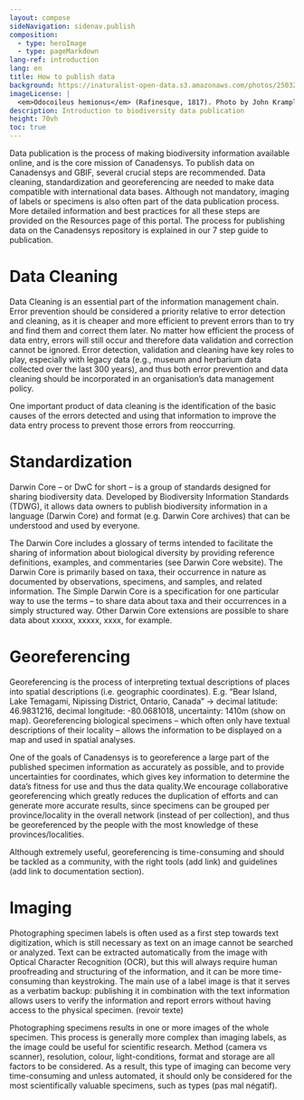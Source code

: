 ```yaml
---
layout: compose
sideNavigation: sidenav.publish
composition:
  - type: heroImage
  - type: pageMarkdown
lang-ref: introduction
lang: en
title: How to publish data
background: https://inaturalist-open-data.s3.amazonaws.com/photos/250327897/original.jpeg
imageLicense: |
  <em>Odocoileus hemionus</em> (Rafinesque, 1817). Photo by John Krampl via [https://www.gbif.org/occurrence/4011988341]
description: Introduction to biodiversity data publication 
height: 70vh
toc: true
---
```

Data publication is the process of making biodiversity information available online, and is the core mission of Canadensys.
To publish data on Canadensys and GBIF, several crucial steps are recommended. Data cleaning, standardization and georeferencing are needed to make data compatible with international data bases. Although not mandatory, imaging of labels or specimens is also often part of the data publication process. More detailed information and best practices for all these steps are provided on the Resources page of this portal. The process for publishing data on the Canadensys repository is explained in our 7 step guide to publication.

# Data Cleaning
Data Cleaning is an essential part of the information management chain. Error prevention should be considered a priority relative to error detection and cleaning, as it is cheaper and more efficient to prevent errors than to try and find them and correct them later. No matter how efficient the process of data entry, errors will still occur and therefore data validation and correction cannot be ignored. Error detection, validation and cleaning have key roles to play, especially with legacy data (e.g., museum and herbarium data collected over the last 300 years), and thus both error prevention and data cleaning should be incorporated in an organisation’s data management policy.

One important product of data cleaning is the identification of the basic causes of the errors detected and using that information to improve the data entry process to prevent those errors from reoccurring.

# Standardization
Darwin Core – or DwC for short – is a group of standards designed for sharing biodiversity data. Developed by Biodiversity Information Standards (TDWG), it allows data owners to publish biodiversity information in a language (Darwin Core) and format (e.g. Darwin Core archives) that can be understood and used by everyone.

The Darwin Core includes a glossary of terms intended to facilitate the sharing of information about biological diversity by providing reference definitions, examples, and commentaries (see  Darwin Core website). The Darwin Core is primarily based on taxa, their occurrence in nature as documented by observations, specimens, and samples, and related information. The Simple Darwin Core is a specification for one particular way to use the terms – to share data about taxa and their occurrences in a simply structured way. Other Darwin Core extensions are possible to share data about xxxxx, xxxxx, xxxx, for example.

# Georeferencing
Georeferencing is the process of interpreting textual descriptions of places into spatial descriptions (i.e. geographic coordinates). E.g. “Bear Island, Lake Temagami, Nipissing District, Ontario, Canada” → decimal latitude: 46.9831216, decimal longitude: -80.0681018, uncertainty: 1410m (show on map). Georeferencing biological specimens – which often only have textual descriptions of their locality – allows the information to be displayed on a map and used in spatial analyses.

One of the goals of Canadensys is to georeference a large part of the published specimen information as accurately as possible, and to provide uncertainties for coordinates, which gives key information to determine the data’s fitness for use and thus the data quality.We encourage collaborative georeferencing which greatly reduces the duplication of efforts and can generate more accurate results, since specimens can be grouped per province/locality in the overall network (instead of per collection), and thus be georeferenced by the people with the most knowledge of these provinces/localities.

Although extremely useful, georeferencing is time-consuming and should be tackled as a community, with the right tools (add link) and guidelines (add link to documentation section). 

# Imaging
Photographing specimen labels is often used as a first step towards text digitization, which is still necessary as text on an image cannot be searched or analyzed. Text can be extracted automatically from the image with Optical Character Recognition (OCR), but this will always require human proofreading and structuring of the information, and it can be more time-consuming than keystroking. The main use of a label image is that it serves as a verbatim backup: publishing it in combination with the text information allows users to verify the information and report errors without having access to the physical specimen. (revoir texte)

Photographing specimens results in one or more images of the whole specimen. This process is generally more complex than imaging labels, as the image could be useful for scientific research. Method (camera vs scanner), resolution, colour, light-conditions, format and storage are all factors to be considered. As a result, this type of imaging can become very time-consuming and unless automated, it should only be considered for the most scientifically valuable specimens, such as types (pas mal négatif).
